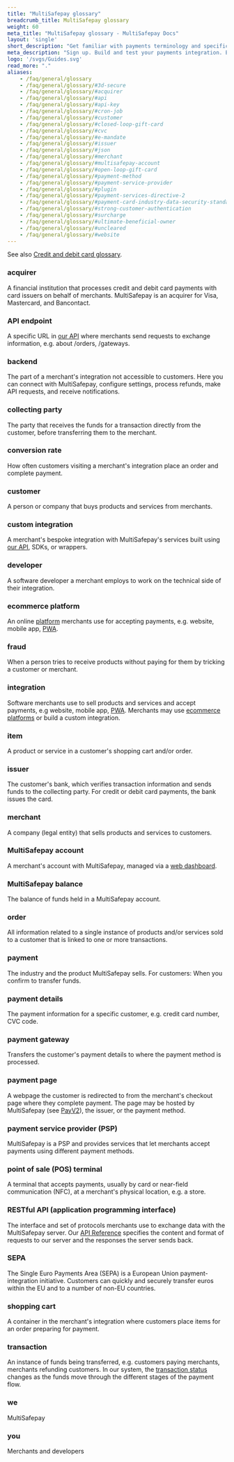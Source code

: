 ```yaml
---
title: "MultiSafepay glossary"
breadcrumb_title: MultiSafepay glossary
weight: 60
meta_title: "MultiSafepay glossary - MultiSafepay Docs"
layout: 'single'
short_description: "Get familiar with payments terminology and specific MultiSafepay uses."
meta_description: "Sign up. Build and test your payments integration. Explore our products and services. Use our API Reference, SDKs, and wrappers. Get support."
logo: '/svgs/Guides.svg'
read_more: "."
aliases:
    - /faq/general/glossary
    - /faq/general/glossary/#3d-secure
    - /faq/general/glossary/#acquirer
    - /faq/general/glossary/#api
    - /faq/general/glossary/#api-key
    - /faq/general/glossary/#cron-job
    - /faq/general/glossary/#customer
    - /faq/general/glossary/#closed-loop-gift-card
    - /faq/general/glossary/#cvc
    - /faq/general/glossary/#e-mandate
    - /faq/general/glossary/#issuer
    - /faq/general/glossary/#json
    - /faq/general/glossary/#merchant
    - /faq/general/glossary/#multisafepay-account
    - /faq/general/glossary/#open-loop-gift-card
    - /faq/general/glossary/#payment-method
    - /faq/general/glossary/#payment-service-provider
    - /faq/general/glossary/#plugin
    - /faq/general/glossary/#payment-services-directive-2
    - /faq/general/glossary/#payment-card-industry-data-security-standard
    - /faq/general/glossary/#strong-customer-authentication
    - /faq/general/glossary/#surcharge
    - /faq/general/glossary/#ultimate-beneficial-owner
    - /faq/general/glossary/#uncleared
    - /faq/general/glossary/#website
---
```

See also [Credit and debit card glossary](/credit-and-debit-cards/glossary/).

### acquirer
A financial institution that processes credit and debit card payments with card issuers on behalf of merchants. MultiSafepay is an acquirer for Visa, Mastercard, and Bancontact.

### API endpoint
A specific URL in [our API](/api/) where merchants send requests to exchange information, e.g. about /orders, /gateways.

### backend
The part of a merchant's integration not accessible to customers. Here you can connect with MultiSafepay, configure settings, process refunds, make API requests, and receive notifications.

### collecting party
The party that receives the funds for a transaction directly from the customer, before transferring them to the merchant.

### conversion rate
How often customers visiting a merchant's integration place an order and complete payment.

### customer
A person or company that buys products and services from merchants.

### custom integration
A merchant's bespoke integration with MultiSafepay's services built using [our API](/api), SDKs, or wrappers.

### developer
A software developer a merchant employs to work on the technical side of their integration.

### ecommerce platform
An online [platform](/payments/integrations/ecommerce-platforms/) merchants use for accepting payments, e.g. website, mobile app, [PWA](/payments/integrations/pwa/). 

### fraud
When a person tries to receive products without paying for them by tricking a customer or merchant.

### integration
Software merchants use to sell products and services and accept payments, e.g website, mobile app, [PWA](/payments/integrations/pwa/). Merchants may use [ecommerce platforms](/payments/integrations/ecommerce-platforms/) or build a custom integration.

### item
A product or service in a customer's shopping cart and/or order.

### issuer
The customer's bank, which verifies transaction information and sends funds to the collecting party. For credit or debit card payments, the bank issues the card.

### merchant
A company (legal entity) that sells products and services to customers.

### MultiSafepay account
A merchant's account with MultiSafepay, managed via a [web dashboard](/tools/multisafepay-account/).

### MultiSafepay balance
The balance of funds held in a MultiSafepay account.

### order
All information related to a single instance of products and/or services sold to a customer that is linked to one or more transactions.

### payment
The industry and the product MultiSafepay sells. For customers: When you confirm to transfer funds.

### payment details
The payment information for a specific customer, e.g. credit card number, CVC code.

### payment gateway
Transfers the customer's payment details to where the payment method is processed.

### payment page
A webpage the customer is redirected to from the merchant's checkout page where they complete payment. The page may be hosted by MultiSafepay (see [PayV2](/payments/checkout/payment-pages/activating-payv2/)), the issuer, or the payment method. 

### payment service provider (PSP)
MultiSafepay is a PSP and provides services that let merchants accept payments using different payment methods. 

### point of sale (POS) terminal
A terminal that accepts payments, usually by card or near-field communication (NFC), at a merchant's physical location, e.g. a store.

### RESTful API (application programming interface)
The interface and set of protocols merchants use to exchange data with the MultiSafepay server. Our [API Reference](/api/) specifies the content and format of requests to our server and the responses the server sends back.

### SEPA
The Single Euro Payments Area (SEPA) is a European Union payment-integration initiative. Customers can quickly and securely transfer euros within the EU and to a number of non-EU countries.

### shopping cart
A container in the merchant's integration where customers place items for an order preparing for payment.

### transaction
An instance of funds being transferred, e.g. customers paying merchants, merchants refunding customers. In our system, the [transaction status](/payments/multisafepay-statuses/) changes as the funds move through the different stages of the payment flow.

### we
MultiSafepay

### you
Merchants and developers
